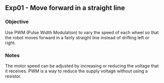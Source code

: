 ## Exp01 - Move forward in a straight line

### Objective

Use PWM (Pulse Width Modulation) to vary the speed of each wheel so that the robot moves forward in a fairly straight line instead of drifting left or right.

### Notes

The motor speed can be adjusted by increasing or reducing the voltage that it receives. PWM is a way to reduce the supply voltage without using a resistor. 
